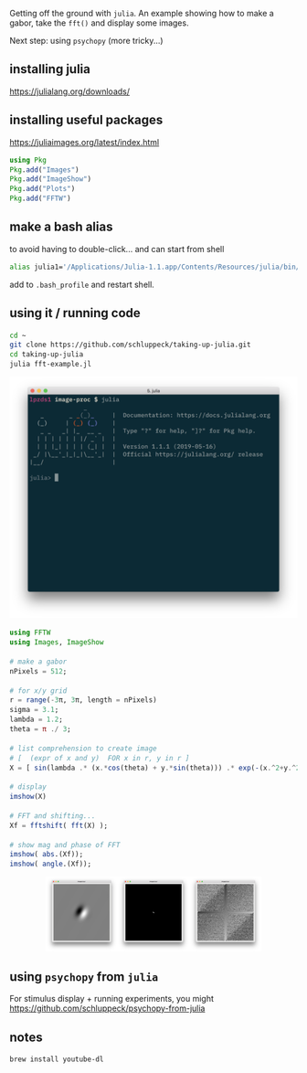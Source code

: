 
Getting off the ground with ``julia``. An example showing how to make a gabor, take the ``fft()`` and display some images.

Next step: using ``psychopy`` (more tricky...)

## installing julia

https://julialang.org/downloads/

## installing useful packages
https://juliaimages.org/latest/index.html

```julia
using Pkg
Pkg.add("Images")
Pkg.add("ImageShow")
Pkg.add("Plots")
Pkg.add("FFTW")
```

## make a bash alias

to avoid having to double-click... and can start from shell
```bash
alias julia1='/Applications/Julia-1.1.app/Contents/Resources/julia/bin/julia'
```
add to `.bash_profile` and restart shell.

## using it / running code

```bash
cd ~
git clone https://github.com/schluppeck/taking-up-julia.git
cd taking-up-julia
julia fft-example.jl
```

![julia shell](./the-julia-shell.png  )

```julia
using FFTW
using Images, ImageShow

# make a gabor
nPixels = 512;

# for x/y grid
r = range(-3π, 3π, length = nPixels)
sigma = 3.1;
lambda = 1.2;
theta = π ./ 3;

# list comprehension to create image
# [  (expr of x and y)  FOR x in r, y in r ]
X = [ sin(lambda .* (x.*cos(theta) + y.*sin(theta))) .* exp(-(x.^2+y.^2)/sigma) for x in r, y in r ]

# display
imshow(X)

# FFT and shifting...
Xf = fftshift( fft(X) );

# show mag and phase of FFT
imshow( abs.(Xf));
imshow( angle.(Xf));
```

<center>
<img src="./gabor-im.png" width="25%"><img src="./gabor-freq.png" width="25%"><img src="./gabor-ph.png" width="25%">

</center>

## using ``psychopy`` from ``julia``

For stimulus display + running experiments, you might
https://github.com/schluppeck/psychopy-from-julia

## notes


```bash
brew install youtube-dl
```

